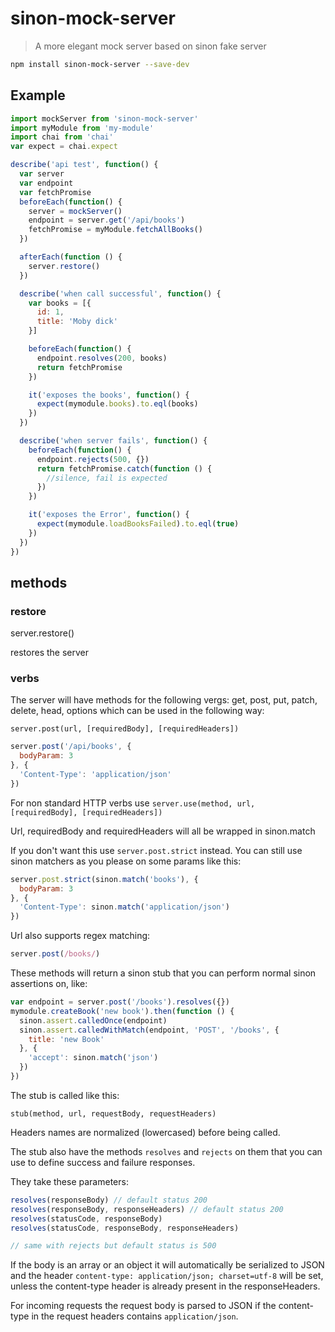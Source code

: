 # sinon-mock-server

> A more elegant mock server based on sinon fake server

```bash
npm install sinon-mock-server --save-dev
```

## Example
```js
import mockServer from 'sinon-mock-server'
import myModule from 'my-module'
import chai from 'chai'
var expect = chai.expect

describe('api test', function() {
  var server
  var endpoint
  var fetchPromise
  beforeEach(function() {
    server = mockServer()
    endpoint = server.get('/api/books')
    fetchPromise = myModule.fetchAllBooks()
  })

  afterEach(function () {
    server.restore()
  })

  describe('when call successful', function() {
    var books = [{
      id: 1,
      title: 'Moby dick'
    }]

    beforeEach(function() {
      endpoint.resolves(200, books)
      return fetchPromise
    })

    it('exposes the books', function() {
      expect(mymodule.books).to.eql(books)
    })
  })

  describe('when server fails', function() {
    beforeEach(function() {
      endpoint.rejects(500, {})
      return fetchPromise.catch(function () {
        //silence, fail is expected
      })
    })

    it('exposes the Error', function() {
      expect(mymodule.loadBooksFailed).to.eql(true)
    })
  })
})
```

## methods

### restore

server.restore()

restores the server

### verbs

The server will have methods for the following vergs: get, post, put, patch, delete, head, options which can be used in the following way:

`server.post(url, [requiredBody], [requiredHeaders])`

```js
server.post('/api/books', {
  bodyParam: 3
}, {
  'Content-Type': 'application/json'
})
```

For non standard HTTP verbs use `server.use(method, url, [requiredBody], [requiredHeaders])`

Url, requiredBody and requiredHeaders will all be wrapped in sinon.match

If you don't want this use `server.post.strict` instead. You can still use sinon matchers as you please on some params like this:

```js
server.post.strict(sinon.match('books'), {
  bodyParam: 3
}, {
  'Content-Type': sinon.match('application/json')
})
```

Url also supports regex matching:

```js
server.post(/books/)
```

These methods will return a sinon stub that you can perform normal sinon assertions on, like:

```js
var endpoint = server.post('/books').resolves({})
mymodule.createBook('new book').then(function () {
  sinon.assert.calledOnce(endpoint)
  sinon.assert.calledWithMatch(endpoint, 'POST', '/books', {
    title: 'new Book'
  }, {
    'accept': sinon.match('json')
  })
})
```

The stub is called like this:

`stub(method, url, requestBody, requestHeaders)`

Headers names are normalized (lowercased) before being called.

The stub also have the methods `resolves` and `rejects` on them that you can use to define success and failure responses.

They take these parameters:

```js
resolves(responseBody) // default status 200
resolves(responseBody, responseHeaders) // default status 200
resolves(statusCode, responseBody)
resolves(statusCode, responseBody, responseHeaders)

// same with rejects but default status is 500
```

If the body is an array or an object it will automatically be serialized to JSON and the header `content-type: application/json; charset=utf-8` will be set, unless the content-type header is already present in the responseHeaders.

For incoming requests the request body is parsed to JSON if the content-type in the request headers contains `application/json`.
